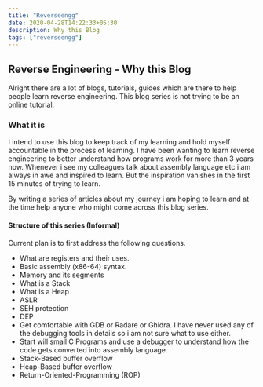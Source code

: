 ```yaml
---
title: "Reverseengg"
date: 2020-04-28T14:22:33+05:30
description: Why this Blog
tags: ["reverseengg"]
---
```


## Reverse Engineering - Why this Blog

Alright there are a lot of blogs, tutorials, guides which are there to help people learn reverse engineering. This blog series is not trying to be an online tutorial. 

### What it is

I intend to use this blog to keep track of my learning and hold myself accountable in the process of learning. I have been wanting to learn reverse engineering to better understand how programs work for more than 3 years now. Whenever i see my colleagues talk about assembly language etc i am always in awe and inspired to learn. But the inspiration vanishes in the first 15 minutes of trying to learn. 

By writing a series of articles about my journey i am hoping to learn and at the time help anyone who might come across this blog series.

#### Structure of this series (Informal)

Current plan is to first address the following questions.

* What are registers and their uses.
* Basic assembly (x86-64) syntax.
* Memory and its segments
* What is a Stack 
* What is a Heap
* ASLR
* SEH protection
* DEP
* Get comfortable with GDB or Radare or Ghidra. I have never used any of the debugging tools in details so i am not sure what to use either.
* Start will small C Programs and use a debugger to understand how the code gets converted into assembly language.
* Stack-Based buffer overflow
* Heap-Based buffer overflow
* Return-Oriented-Programming (ROP)
